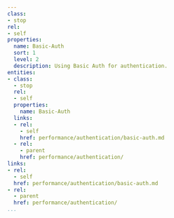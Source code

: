 ```yaml
---
class:
- stop
rel:
- self
properties:
  name: Basic-Auth
  sort: 1
  level: 2
  description: Using Basic Auth for authentication.
entities:
- class:
  - stop
  rel:
  - self
  properties:
    name: Basic-Auth
  links:
  - rel:
    - self
    href: performance/authentication/basic-auth.md
  - rel:
    - parent
    href: performance/authentication/
links:
- rel:
  - self
  href: performance/authentication/basic-auth.md
- rel:
  - parent
  href: performance/authentication/
...
```

